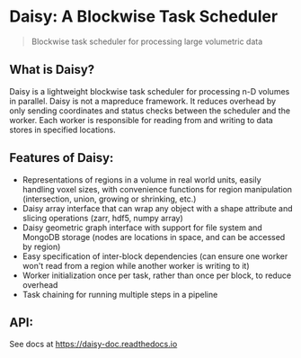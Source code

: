 # Daisy: A Blockwise Task Scheduler

> Blockwise task scheduler for processing large volumetric data

## What is Daisy?
Daisy is a lightweight blockwise task scheduler for processing n-D volumes in parallel.
Daisy is not a mapreduce framework. It reduces overhead by only sending coordinates and status checks between the scheduler and the worker. Each worker is responsible for reading from and writing to data stores in specified locations.

## Features of Daisy:
 - Representations of regions in a volume in real world units, easily handling voxel sizes, with convenience functions for region manipulation (intersection, union, growing or shrinking, etc.)
 - Daisy array interface that can wrap any object with a shape attribute and slicing operations (zarr, hdf5, numpy array)
 - Daisy geometric graph interface with support for file system and MongoDB storage (nodes are locations in space, and can be accessed by region)
 - Easy specification of inter-block dependencies (can ensure one worker won't read from a region while another worker is writing to it)
 - Worker initialization once per task, rather than once per block, to reduce overhead
 - Task chaining for running multiple steps in a pipeline

## API:
See docs at https://daisy-doc.readthedocs.io


